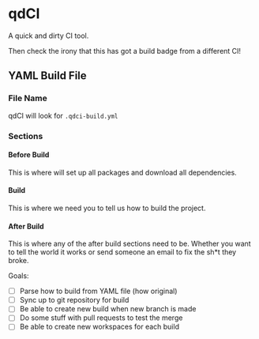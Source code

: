 # qdCI
A quick and dirty CI tool.

Then check the irony that this has got a build badge from
a different CI!

## YAML Build File
### File Name
qdCI will look for `.qdci-build.yml`

### Sections
#### Before Build
This is where will set up all packages and download all
dependencies.

#### Build
This is where we need you to tell us how to build the 
project.

#### After Build
This is where any of the after build sections need to be.
Whether you want to tell the world it works or send 
someone an email to fix the sh*t they broke.


Goals:
- [ ] Parse how to build from YAML file (how original)
- [ ] Sync up to git repository for build
- [ ] Be able to create new build when new branch is made
- [ ] Do some stuff with pull requests to test the merge
- [ ] Be able to create new workspaces for each build
